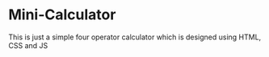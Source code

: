 # Mini-Calculator
This is just a simple four operator calculator which is designed using HTML, CSS and JS
